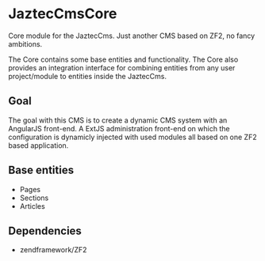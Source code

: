 JaztecCmsCore
=============

Core module for the JaztecCms. Just another CMS based on ZF2, no fancy ambitions.

The Core contains some base entities and functionality. The Core also provides an
integration interface for combining entities from any user project/module to entities
inside the JaztecCms.

## Goal
The goal with this CMS is to create a dynamic CMS system with an AngularJS front-end.
A ExtJS administration front-end on which the configuration is dynamicly injected with
used modules all based on one ZF2 based application.

## Base entities
- Pages
- Sections
- Articles

## Dependencies

- zendframework/ZF2
